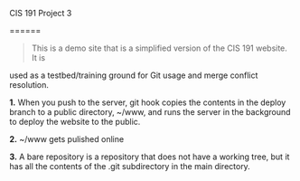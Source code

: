 CIS 191 Project 3

======


> This is a demo site that is a simplified version of the CIS 191 website. It is

used as a testbed/training ground for Git usage and merge conflict resolution.



**1.** When you push to the server, git hook copies the contents in the deploy branch to a public directory, ~/www, and runs the server in the background to deploy the website to the public.


**2.** ~/www gets pulished online


**3.** A bare repository is a repository that does not have a working tree, but it has all the contents of the .git subdirectory in the main directory. 
